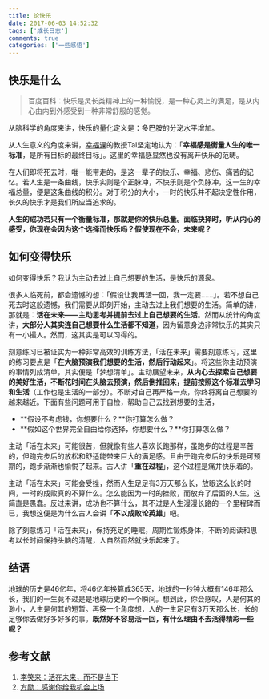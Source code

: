 ```yaml
---
title: 论快乐
date: 2017-06-03 14:52:32
tags: ['成长日志']
comments: true
categories: ['一些感悟']
---
```


## 快乐是什么

> 百度百科：快乐是灵长类精神上的一种愉悦，是一种心灵上的满足，是从内心由内到外感受到一种非常舒服的感觉。

<!--more-->

从脑科学的角度来讲，快乐的量化定义是：多巴胺的分泌水平增加。

从人生意义的角度来讲，[幸福课](http://open.163.com/special/positivepsychology/)的教授Tal坚定地认为：「**幸福感是衡量人生的唯一标准**，是所有目标的最终目标」。这里的幸福感显然也没有离开快乐的范畴。

在人们即将死去时，唯一能带走的，是这一辈子的快乐、幸福、悲伤、痛苦的记忆。若人生是一条曲线，快乐实则是个正脉冲，不快乐则是个负脉冲，这一生的幸福总量，便是这条曲线的积分。对于积分的大小，一时的快乐并不起决定性作用，长久的快乐才是我们所应当追求的。

**人生的成功若只有一个衡量标准，那就是你的快乐总量。面临抉择时，听从内心的感受，你现在会因为这个选择而快乐吗？假使现在不会，未来呢？**

## 如何变得快乐

如何变得快乐？我认为主动去过上自己想要的生活，是快乐的源泉。

很多人临死前，都会遗憾的想：「假设让我再活一回，我一定要……」。若不想自己死去时这般遗憾，我们需要从即刻开始，主动去过上我们想要的生活。简单的讲，那就是：**活在未来——主动思考并提前去过上自己想要的生活**。然而从统计的角度讲，**大部分人其实连自己想要什么生活都不知道**，因为留意身边非常快乐的其实只有一小撮人。然而，这其实是可以习得的。

刻意练习已被证实为一种非常高效的训练方法，「活在未来」需要刻意练习，这里的练习要点是「**在大脑预演我们想要的生活，然后行动起来**」。将这些你主动预演的事情列成清单，其实便是「梦想清单」。主动展望未来，**从内心去探索自己想要的美好生活，不断花时间在头脑去预演，然后倒推回来，提前按照这个标准去学习和生活**（工作也是生活的一部分）。不断对自己再严格一点，你终将离自己想要的越来越近。下面有些问题可用于自检，帮助自己去找到想要的生活，

- **假设不考虑钱，你想要什么？**你打算怎么做？
- **假如这个世界完全自由给你选择，你想要什么？**你打算怎么做？

主动「活在未来」可能很苦，但就像有些人喜欢长跑那样，虽跑步的过程是辛苦的，但跑完步后的放松和舒适能带来巨大的满足感。且由于跑完步后的快乐是可预期的，跑步渐渐也愉悦了起来。古人讲「**重在过程**」，这个过程是痛并快乐着的。

主动「活在未来」可能会受挫，然而人生足足有3万天那么长，放眼这么长的时间，一时的成败真的不算什么。怎么能因为一时的挫败，而放弃了后面的人生，这简直是愚蠢。反过来讲，成功也不算什么，其不过是人生漫漫长路的一个里程碑而已，我想这便是为什么古人会讲「**不以成败论英雄**」吧。

除了刻意练习「活在未来」，保持充足的睡眠，周期性锻炼身体，不断的阅读和思考以长时间保持头脑的清醒，人自然而然就快乐起来了。

## 结语

地球的历史是46亿年，将46亿年换算成365天，地球的一秒钟大概有146年那么长，我们的一生竟不过是是地球历史的一个瞬间。想到此，你会感叹，人是何其的渺小，人生是何其的短暂。再换一个角度想，人的一生足足有3万天那么长，长的足够你去做好多好多的事。**既然好不容易活一回，有什么理由不去活得精彩一些呢？**

## 参考文献

1. [李笑来：活在未来，而不是当下](http://www.zhibimo.com/read/xiaolai/reborn-every-7-years/A23.html)
2. [方励：感谢你给我机会上场](http://v.youku.com/v_show/id_XNzg2MDQyNzYw.html)
